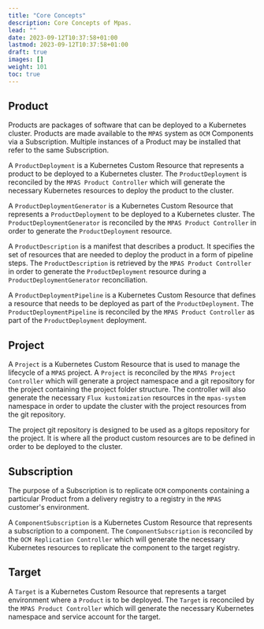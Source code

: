 ```yaml
---
title: "Core Concepts"
description: Core Concepts of Mpas.
lead: ""
date: 2023-09-12T10:37:58+01:00
lastmod: 2023-09-12T10:37:58+01:00
draft: true
images: []
weight: 101
toc: true
---
```



## Product

Products are packages of software that can be deployed to a Kubernetes cluster.
Products are made available to the `MPAS` system as `OCM` Components via a Subscription.
Multiple instances of a Product may be installed that refer to the same Subscription.

A `ProductDeployment` is a Kubernetes Custom Resource that represents a product to 
be deployed to a Kubernetes cluster. The `ProductDeployment` is reconciled by the
`MPAS Product Controller` which will generate the necessary Kubernetes resources
to deploy the product to the cluster.

A `ProductDeploymentGenerator` is a Kubernetes Custom Resource that represents a
`ProductDeployment` to be deployed to a Kubernetes cluster.
The `ProductDeploymentGenerator` is reconciled by the `MPAS Product Controller`
in order to generate the `ProductDeployment` resource.

A `ProductDescription` is a manifest that describes a product. It specifies the set 
of resources that are needed to deploy the product in a form of pipeline steps.
The `ProductDescription` is retrieved by the `MPAS Product Controller` in order to
generate the `ProductDeployment` resource during a `ProductDeploymentGenerator` reconciliation.

A `ProductDeploymentPipeline` is a Kubernetes Custom Resource that defines a resource
that needs to be deployed as part of the `ProductDeployment`. The `ProductDeploymentPipeline` is
reconciled by the `MPAS Product Controller` as part of the `ProductDeployment` deployment.


## Project

A `Project` is a Kubernetes Custom Resource that is used to manage the lifecycle of
a `MPAS` project. A `Project` is reconciled by the `MPAS Project Controller` which
will generate a project namespace and a git repository for the project containing
the project folder structure. The controller will also generate the necessary
`Flux kustomization` resources in the `mpas-system` namespace in order to update
the cluster with the project resources from the git repository.

The project git repository is designed to be used as a gitops repository for the
project. It is where all the product custom resources are to be defined in order
to be deployed to the cluster.

## Subscription

The purpose of a Subscription is to replicate `OCM` components containing a particular
Product from a delivery registry to a registry in the `MPAS` customer's environment.

A `ComponentSubscription` is a Kubernetes Custom Resource that represents a subscription
to a component. The `ComponentSubscription` is reconciled by the `OCM Replication Controller`
which will generate the necessary Kubernetes resources to replicate the component to the
target registry.

## Target

A `Target` is a Kubernetes Custom Resource that represents a target environment where
a `Product` is to be deployed. The `Target` is reconciled by the `MPAS Product Controller`
which will generate the necessary Kubernetes namespace and service account for the target.